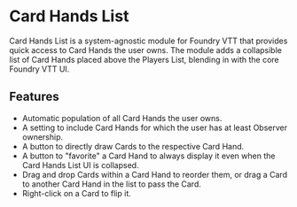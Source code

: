 # Card Hands List

Card Hands List is a system-agnostic module for Foundry VTT that provides quick access to Card Hands the user owns. The module adds a collapsible list of Card Hands placed above the Players List, blending in with the core Foundry VTT UI.

## Features

- Automatic population of all Card Hands the user owns.
- A setting to include Card Hands for which the user has at least Observer ownership.
- A button to directly draw Cards to the respective Card Hand.
- A button to "favorite" a Card Hand to always display it even when the Card Hands List UI is collapsed.
- Drag and drop Cards within a Card Hand to reorder them, or drag a Card to another Card Hand in the list to pass the Card.
- Right-click on a Card to flip it.
